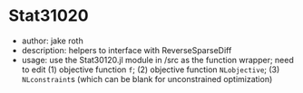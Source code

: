 # Stat31020
- author: jake roth
- description: helpers to interface with ReverseSparseDiff
- usage: use the Stat30120.jl module in /src as the function wrapper; need to edit (1) objective function `f`; (2) objective function `NLobjective`; (3) `NLconstraint`s (which can be blank for unconstrained optimization)
